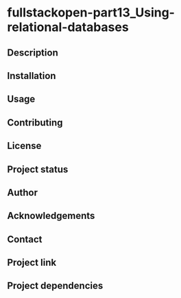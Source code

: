 # fullstackopen-part13_Using-relational-databases

## Description

## Installation

## Usage

## Contributing

## License

## Project status

## Author

## Acknowledgements

## Contact

## Project link

## Project dependencies

